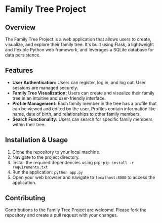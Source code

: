 # Family Tree Project

## Overview
The Family Tree Project is a web application that allows users to create, visualize, and explore their family tree. It's built using Flask, a lightweight and flexible Python web framework, and leverages a SQLite database for data persistence.

## Features
- **User Authentication:** Users can register, log in, and log out. User sessions are managed securely.
- **Family Tree Visualization:** Users can create and visualize their family tree in an intuitive and user-friendly interface.
- **Profile Management:** Each family member in the tree has a profile that can be viewed and edited by the user. Profiles contain information like name, date of birth, and relationships to other family members.
- **Search Functionality:** Users can search for specific family members within their tree.

## Installation & Usage
1. Clone the repository to your local machine.
2. Navigate to the project directory.
3. Install the required dependencies using pip: `pip install -r requirements.txt`
4. Run the application: `python app.py`
5. Open your web browser and navigate to `localhost:8080` to access the application.

## Contributing
Contributions to the Family Tree Project are welcome! Please fork the repository and create a pull request with your changes.
